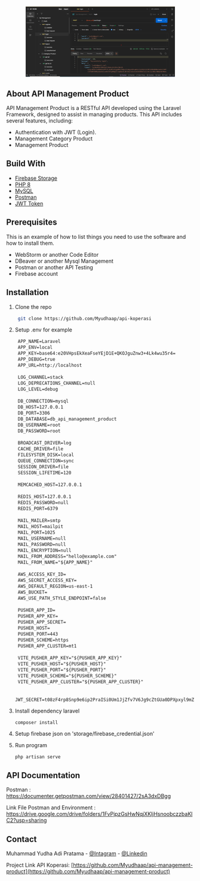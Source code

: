 <p align="center">
    <a href="https://github.com/Myudhaap/api-management-product" target="_blank">
        <img src="resources\assets\home.png" width="400" alt="Laravel Logo">
    </a>
</p>

## About API Management Product

API Management Product is a RESTful API developed using the Laravel Framework, designed to assist in managing products. This API includes several features, including:

- Authentication with JWT (Login).
- Management Category Product
- Management Product

## Build With
- [Firebase Storage](https://firebase.google.com/?hl=id)
- [PHP 8](https://www.php.net/releases/8.0/en.php)
- [MySQL](https://www.mysql.com/)
- [Postman](https://www.postman.com/)
- [JWT Token](https://jwt.io/)

## Prerequisites

This is an example of how to list things you need to use the software and how to install them.

- WebStorm or another Code Editor
- DBeaver or another Mysql Management
- Postman or another API Testing
- Firebase account

## Installation
1. Clone the repo
   ```sh
    git clone https://github.com/Myudhaap/api-koperasi
   ```
2. Setup .env for example

   ```properties
    APP_NAME=Laravel
    APP_ENV=local
    APP_KEY=base64:e20VHpsEkXeaFseYEjD1E+QKOJguZnw3+4Lk4wu35r4=
    APP_DEBUG=true
    APP_URL=http://localhost

    LOG_CHANNEL=stack
    LOG_DEPRECATIONS_CHANNEL=null
    LOG_LEVEL=debug

    DB_CONNECTION=mysql
    DB_HOST=127.0.0.1
    DB_PORT=3306
    DB_DATABASE=db_api_management_product
    DB_USERNAME=root
    DB_PASSWORD=root
    
    BROADCAST_DRIVER=log
    CACHE_DRIVER=file
    FILESYSTEM_DISK=local
    QUEUE_CONNECTION=sync
    SESSION_DRIVER=file
    SESSION_LIFETIME=120
    
    MEMCACHED_HOST=127.0.0.1
    
    REDIS_HOST=127.0.0.1
    REDIS_PASSWORD=null
    REDIS_PORT=6379
    
    MAIL_MAILER=smtp
    MAIL_HOST=mailpit
    MAIL_PORT=1025
    MAIL_USERNAME=null
    MAIL_PASSWORD=null
    MAIL_ENCRYPTION=null
    MAIL_FROM_ADDRESS="hello@example.com"
    MAIL_FROM_NAME="${APP_NAME}"
    
    AWS_ACCESS_KEY_ID=
    AWS_SECRET_ACCESS_KEY=
    AWS_DEFAULT_REGION=us-east-1
    AWS_BUCKET=
    AWS_USE_PATH_STYLE_ENDPOINT=false
    
    PUSHER_APP_ID=
    PUSHER_APP_KEY=
    PUSHER_APP_SECRET=
    PUSHER_HOST=
    PUSHER_PORT=443
    PUSHER_SCHEME=https
    PUSHER_APP_CLUSTER=mt1
    
    VITE_PUSHER_APP_KEY="${PUSHER_APP_KEY}"
    VITE_PUSHER_HOST="${PUSHER_HOST}"
    VITE_PUSHER_PORT="${PUSHER_PORT}"
    VITE_PUSHER_SCHEME="${PUSHER_SCHEME}"
    VITE_PUSHER_APP_CLUSTER="${PUSHER_APP_CLUSTER}"
    
    JWT_SECRET=t08zF4rp8Snp9e6ip2PraISi0Um1JjZfv7V6Jg9cZtGUa0DPXpxyl9mZYU0PwWGa
   ```
3. Install dependency laravel
    ```properties
    composer install
    ```

4. Setup firebase json on 'storage/firebase_credential.json'


5. Run program
    ```properties
    php artisan serve
    ```

## API Documentation

Postman : https://documenter.getpostman.com/view/28401427/2sA3dxDBgg

Link File Postman and Environment : https://drive.google.com/drive/folders/1FvPjpzGsHwNqjXKljHsnoobczzbaKlC2?usp=sharing

## Contact

Muhammad Yudha Adi Pratama -
[@Intagram](https://instagram.com/myudha_ap) -
[@Linkedin](https://www.linkedin.com/in/muhammad-yudha-adi-pratama-116433177/)


Project Link API Koperasi: [https://github.com/Myudhaap/api-management-product](https://github.com/Myudhaap/api-management-product)
